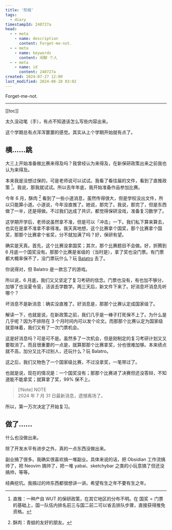 ```yaml
---
title: '阶段'
tags:
  - diary
timestampId: 240727a
head:
  - - meta
    - name: description
      content: Forget-me-not.
  - - meta
    - name: keywords
      content: 闲聊 个人
  - - meta
    - name: id
      content: 240727a
created: 2024-07-27 12:00
last_modified: 2024-08-28 03:02
---
```


Forget-me-not.

---

[[toc]]

太久没动笔（手），有点不知道该怎么写些内容出来。

这个学期总有点浑浑噩噩的感觉。其实从上个学期开始就有点了。

## 横……跳

大三上开始准备做比赛来得及吗？我曾经认为来得及，在新保研政策出来之前我也认为来得及。

本来我是没想过保的，可是老师说可以试试。我看了看往届的文件，看到了直推政策 [^1]。我说，那我就试试。所以去年年底，我开始准备作品参加比赛。

今年 6 月，酥肉 [^2] 看到了一些小道消息，虽然传得很大，但是学校没出文件，所以只能算小道。小道说，今年没直推了。她说，那完了。我说，那完了，但是东西做了一半，还是得做。不过我们达成了共识，都觉得保研没戏，准备复习数学了。

这学期开学后，老师说虽然拿不准，但是可以「冲击」一下。我们私下算来算去，也实在是拿不准拿不拿得准。我天真地想，这个比赛拿个国奖，那个比赛拿个国奖，那那个比赛拿个省奖，分不就加满了吗？好，保研有望。

确实是天真。首先，这个比赛没拿国奖；其次，那个比赛题目不会做。好，折腾到 6 月底一个国奖没有。那那个比赛是省级的（当时是），拿了奖也没门票。有门票都大概率保不了，没门票玩什么？玩 [Balatro](https://www.playbalatro.com/) 去了。

你说得对，但 Balatro 是一款忘了的游戏。

所以说，6 月底，我们又又坚定了复习考研的信念。门票也没有，有也加不够分，加够了也没夏令营，活该去学数学。两三天后，新文件下来了。好消息坏消息先听哪个？

坏消息不是新消息：确实没直推了。好消息是，那那个比赛认定成国家级了。

解读一下，也就是说，在新政策之前，我们几乎是一棒子打死保不上了。为什么是几乎呢？因为不排除在 3 个月时间内可以发个论文。而那那个比赛认定为国家级就意味着，我们又有了一次门票机会。

这是好消息吗？可是可不是。虽然多了一次机会，但是刚制定的复习考研计划又又要取消了。而且很重要的一点是，就算那那个比赛拿奖，分也很难加够。本来绩点就不高，加分又比不过别人，还玩什么？玩 Balatro。

这之后，我们又物色了一个国家级比赛，不过没拿奖，一笔带过了。

也就是说，现在的情况是：一个国奖没有；那那个比赛进了决赛但还没答辩，不知道能不能拿奖；就算拿了奖，99% 保不上。

> [!Note] NOTE  
> 2024 年 7 月 31 日最新消息，遗憾离场了。

所以，第一万次决定了开始复习。

## 做了……

什么也没做出来。

除了开发水平有进步之外，真的一点东西没做出来。

副业搞了很多。我确实很喜欢搞一堆副业。具体来说的话，把 Obsidian 工作流搞帅了，把 Neovim 搞帅了，把一堆 yabai、sketchybar 之类的小玩意搞了但还没搞帅，等等。

经典挖坑。我搞过的帅东西都很想讲一讲。希望有生之年不要有生之年。

[^1]: 直推：一种产自 WUT 的保研政策，在其它地区的分布不明。在 $\text{国奖} = \text{门票}$ 的基础上，国一队伍内排名前三与国二前二可以省去排队步骤，直接获得推免资格。
[^2]: 酥肉：青蛙的友好的朋友。

